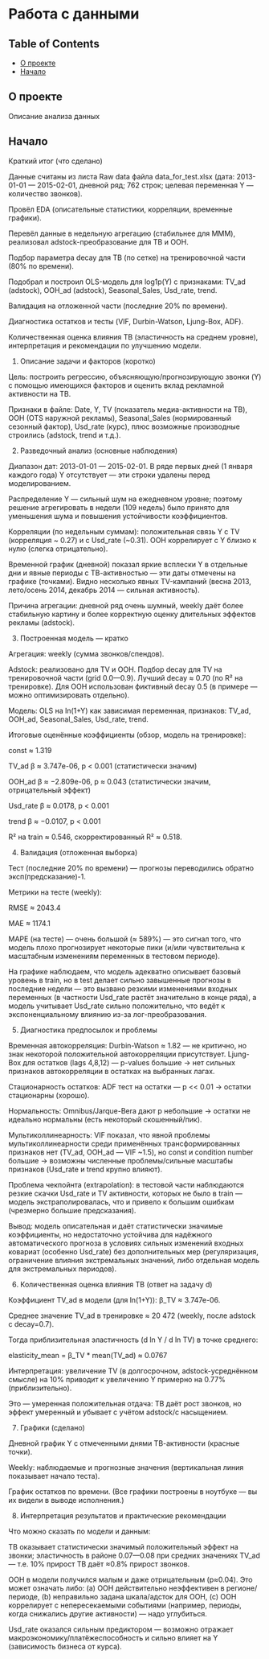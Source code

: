 # Работа с данными 

## Table of Contents

- [О проекте](#Опроекте)
- [Начало](#Начало)

## О проекте <a name = "about"></a>

Описание анализа данных

## Начало <a name = "getting_started"></a>

Краткий итог (что сделано)

Данные считаны из листа Raw data файла data_for_test.xlsx (дата: 2013-01-01 — 2015-02-01, дневной ряд; 762 строк; целевая переменная Y — количество звонков).

Провёл EDA (описательные статистики, корреляции, временные графики).

Перевёл данные в недельную агрегацию (стабильнее для MMM), реализовал adstock-преобразование для ТВ и OOH.

Подбор параметра decay для ТВ (по сетке) на тренировочной части (80% по времени).

Подобрал и построил OLS-модель для log1p(Y) с признаками: TV_ad (adstock), OOH_ad (adstock), Seasonal_Sales, Usd_rate, trend.

Валидация на отложенной части (последние 20% по времени).

Диагностика остатков и тесты (VIF, Durbin-Watson, Ljung-Box, ADF).

Количественная оценка влияния ТВ (эластичность на среднем уровне), интерпретация и рекомендации по улучшению модели.

1) Описание задачи и факторов (коротко)

Цель: построить регрессию, объясняющую/прогнозирующую звонки (Y) с помощью имеющихся факторов и оценить вклад рекламной активности на ТВ.

Признаки в файле: Date, Y, TV (показатель медиа-активности на ТВ), OOH (OTS наружной рекламы), Seasonal_Sales (нормированный сезонный фактор), Usd_rate (курс), плюс возможные производные строились (adstock, trend и т.д.).

2) Разведочный анализ (основные наблюдения)

Диапазон дат: 2013-01-01 — 2015-02-01. В ряде первых дней (1 января каждого года) Y отсутствует — эти строки удалены перед моделированием.

Распределение Y — сильный шум на ежедневном уровне; поэтому решение агрегировать в недели (109 недель) было принято для уменьшения шума и повышения устойчивости коэффициентов.

Корреляции (по недельным суммам): положительная связь Y с TV (корреляция ~ 0.27) и с Usd_rate (~0.31). OOH коррелирует с Y близко к нулю (слегка отрицательно).

Временной график (дневной) показал яркие всплески Y в отдельные дни и явные периоды с ТВ-активностью — эти даты отмечены на графике (точками). Видно несколько явных TV-кампаний (весна 2013, лето/осень 2014, декабрь 2014 — сильная активность).

Причина агрегации: дневной ряд очень шумный, weekly даёт более стабильную картину и более корректную оценку длительных эффектов рекламы (adstock).

3) Построенная модель — кратко

Агрегация: weekly (сумма звонков/спендов).

Adstock: реализовано для TV и OOH. Подбор decay для TV на тренировочной части (grid 0.0—0.9). Лучший decay ≈ 0.70 (по R² на тренировке). Для OOH использован фиктивный decay 0.5 (в примере — можно оптимизировать отдельно).

Модель: OLS на ln(1+Y) как зависимая переменная, признаков: TV_ad, OOH_ad, Seasonal_Sales, Usd_rate, trend.

Итоговые оценённые коэффициенты (обзор, модель на тренировке):

const ≈ 1.319

TV_ad β ≈ 3.747e-06, p < 0.001 (статистически значим)

OOH_ad β ≈ −2.809e-06, p ≈ 0.043 (статистически значим, отрицательный эффект)

Usd_rate β ≈ 0.0178, p < 0.001

trend β ≈ −0.0107, p < 0.001

R² на train ≈ 0.546, скорректированный R² ≈ 0.518.

4) Валидация (отложенная выборка)

Тест (последние 20% по времени) — прогнозы переводились обратно эксп(предсказание)-1.

Метрики на тесте (weekly):

RMSE ≈ 2043.4

MAE ≈ 1174.1

MAPE (на тесте) — очень большой (≈ 589%) — это сигнал того, что модель плохо прогнозирует некоторые пики (и/или чувствительна к масштабным изменениям переменных в тестовом периоде).

На графике наблюдаем, что модель адекватно описывает базовый уровень в train, но в test делает сильно завышенные прогнозы в последние недели — это вызвано резкими изменениями входных переменных (в частности Usd_rate растёт значительно в конце ряда), а модель учитывает Usd_rate сильно положительно, что ведёт к экспоненциальному влиянию из-за лог-преобразования.

5) Диагностика предпосылок и проблемы

Временная автокорреляция: Durbin-Watson ≈ 1.82 — не критично, но знак некоторой положительной автокорреляции присутствует. Ljung-Box для остатков (lags 4,8,12) — p-values большие → нет сильных признаков автокорреляции в остатках на выбранных лагах.

Стационарность остатков: ADF тест на остатки — p << 0.01 → остатки стационарны (хорошо).

Нормальность: Omnibus/Jarque-Bera дают p небольшие → остатки не идеально нормальны (есть некоторый скошенный/пик).

Мультиколлинеарность: VIF показал, что явной проблемы мультиколлинеарности среди применённых трансформированных признаков нет (TV_ad, OOH_ad — VIF ~1.5), но const и condition number большие → возможны численные проблемы/сильные масштабы признаков (Usd_rate и trend крупно влияют).

Проблема чекпойнта (extrapolation): в тестовой части наблюдаются резкие скачки Usd_rate и TV активности, которых не было в train — модель экстраполировалась, что и привело к большим ошибкам (чрезмерно большие предсказания).

Вывод: модель описательная и даёт статистически значимые коэффициенты, но недостаточно устойчива для надёжного автоматического прогноза в условиях сильных изменений входных ковариат (особенно Usd_rate) без дополнительных мер (регуляризация, ограничение влияния экстремальных значений, либо отдельная модель для экстремальных периодов).

6) Количественная оценка влияния ТВ (ответ на задачу d)

Коэффициент TV_ad в модели (для ln(1+Y)): β_TV ≈ 3.747e-06.

Среднее значение TV_ad в тренировке ≈ 20 472 (weekly, после adstock с decay=0.7).

Тогда приблизительная эластичность (d ln Y / d ln TV) в точке среднего:

elasticity_mean = β_TV * mean(TV_ad) ≈ 0.0767

Интерпретация: увеличение TV (в долгосрочном, adstock-усреднённом смысле) на 10% приводит к увеличению Y примерно на 0.77% (приблизительно).

Это — умеренная положительная отдача: ТВ даёт рост звонков, но эффект умеренный и убывает с учётом adstock/с насыщением.

7) Графики (сделано)

Дневной график Y с отмеченными днями ТВ-активности (красные точки).

Weekly: наблюдаемые и прогнозные значения (вертикальная линия показывает начало теста).

График остатков по времени.
(Все графики построены в ноутбуке — вы их видели в выводе исполнения.)

8) Интерпретация результатов и практические рекомендации

Что можно сказать по модели и данным:

ТВ оказывает статистически значимый положительный эффект на звонки; эластичность в районе 0.07—0.08 при средних значениях TV_ad — т.е. 10% прирост ТВ даёт ≈0.8% прирост звонков.

OOH в модели получился малым и даже отрицательным (p≈0.04). Это может означать либо: (a) OOH действительно неэффективен в регионе/периоде, (b) неправильно задана шкала/адсток для OOH, (c) OOH коррелирует с непересекаемыми событиями (например, периоды, когда снижались другие активности) — надо углубиться.

Usd_rate оказался сильным предиктором — возможно отражает макроэкономику/платёжеспособность и сильно влияет на Y (зависимость бизнеса от курса). 
